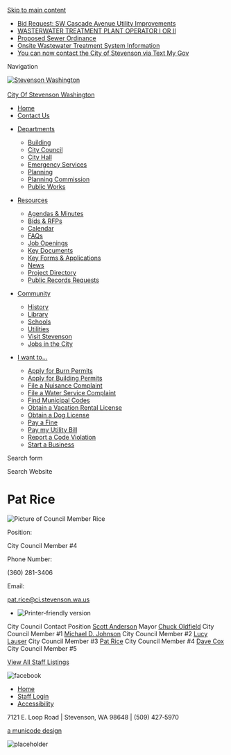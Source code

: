 [Skip to main content](https://www.ci.stevenson.wa.us/directory-listing/pat-rice/)

- [Bid Request: SW Cascade Avenue Utility Improvements](https://www.ci.stevenson.wa.us/publicworks/page/bid-request-sw-cascade-avenue-utility-improvements)
- [WASTERWATER TREATMENT PLANT OPERATOR I OR II](https://www.ci.stevenson.wa.us/publicworks/page/wasterwater-treatment-plant-operator-i-or-ii)
- [Proposed Sewer Ordinance](https://www.ci.stevenson.wa.us/publicworks/page/proposed-sewer-ordinance)
- [Onsite Wastewater Treatment System Information](https://www.ci.stevenson.wa.us/publicworks/page/onsite-wastewater-treatment-system-information)
- [You can now contact the City of Stevenson via Text My Gov](https://www.ci.stevenson.wa.us/cityhall/page/you-can-now-contact-city-stevenson-text-my-gov)

Navigation

[![Stevenson Washington](https://www.ci.stevenson.wa.us/sites/all/themes/aha_compass/logo.png)  
\
City Of Stevenson Washington](https://www.ci.stevenson.wa.us "Stevenson Washington")

- [Home](https://www.ci.stevenson.wa.us)
- [Contact Us](https://www.ci.stevenson.wa.us/contact)

<!--THE END-->

- [Departments](https://www.ci.stevenson.wa.us/departments)
  
  - [Building](https://www.ci.stevenson.wa.us/building)
  - [City Council](https://www.ci.stevenson.wa.us/citycouncil)
  - [City Hall](https://www.ci.stevenson.wa.us/cityhall)
  - [Emergency Services](https://www.ci.stevenson.wa.us/emergency)
  - [Planning](https://www.ci.stevenson.wa.us/planning)
  - [Planning Commission](https://www.ci.stevenson.wa.us/pc)
  - [Public Works](https://www.ci.stevenson.wa.us/publicworks)
- [Resources](https://www.ci.stevenson.wa.us/resources)
  
  - [Agendas &amp; Minutes](https://www.ci.stevenson.wa.us/meetings)
  - [Bids &amp; RFPs](https://www.ci.stevenson.wa.us/rfps)
  - [Calendar](https://www.ci.stevenson.wa.us/calendar)
  - [FAQs](https://www.ci.stevenson.wa.us/FAQs)
  - [Job Openings](https://www.ci.stevenson.wa.us/jobs)
  - [Key Documents](https://www.ci.stevenson.wa.us/documents)
  - [Key Forms &amp; Applications](https://www.ci.stevenson.wa.us/forms)
  - [News](https://www.ci.stevenson.wa.us/news)
  - [Project Directory](https://www.ci.stevenson.wa.us/projects)
  - [Public Records Requests](https://www.ci.stevenson.wa.us/cityhall/page/public-records-requests)
- [Community](https://www.ci.stevenson.wa.us/community)
  
  - [History](https://www.ci.stevenson.wa.us/community/page/history)
  - [Library](https://www.ci.stevenson.wa.us/community/page/library)
  - [Schools](https://www.ci.stevenson.wa.us/community/page/schools)
  - [Utilities](https://www.ci.stevenson.wa.us/community/page/utilities)
  - [Visit Stevenson](https://www.ci.stevenson.wa.us/community/page/visit-stevenson)
  - [Jobs in the City](https://www.ci.stevenson.wa.us/community/page/finding-jobs-city)
- [I want to...](https://www.ci.stevenson.wa.us/howdoi)
  
  - [Apply for Burn Permits](https://www.ci.stevenson.wa.us/cityhall/page/burn-permits)
  - [Apply for Building Permits](https://www.ci.stevenson.wa.us/building/page/permit-center)
  - [File a Nuisance Complaint](https://www.ci.stevenson.wa.us/cityhall/page/file-complaint)
  - [File a Water Service Complaint](https://www.ci.stevenson.wa.us/publicworks/page/file-service-complaint)
  - [Find Municipal Codes](https://library.municode.com/wa/stevenson/codes/code_of_ordinances?nodeId=STEVENSONMUCO1979)
  - [Obtain a Vacation Rental License](https://www.ci.stevenson.wa.us/cityhall/page/vacation-rental-licensing)
  - [Obtain a Dog License](https://www.ci.stevenson.wa.us/cityhall/page/dog-licensing)
  - [Pay a Fine](https://www.ci.stevenson.wa.us/cityhall/page/municipal-court)
  - [Pay my Utility Bill](https://www.ci.stevenson.wa.us/cityhall/page/pay-my-bill)
  - [Report a Code Violation](https://www.ci.stevenson.wa.us/cityhall/page/report-code-violation)
  - [Start a Business](https://www.ci.stevenson.wa.us/community/page/start-business)

Search form

Search Website

# Pat Rice

![Picture of Council Member Rice](https://www.ci.stevenson.wa.us/sites/default/files/styles/full_node_primary/public/imageattachments/directory/2289/cropped_-_pat_rice.jpg?itok=wuPOmacN "Council Member Rice")

Position: 

City Council Member #4

Phone Number: 

(360) 281-3406

Email: 

[pat.rice@ci.stevenson.wa.us](mailto:pat.rice@ci.stevenson.wa.us)

- ![Printer-friendly version](https://www.ci.stevenson.wa.us/sites/all/modules/print/icons/print_icon.png "Printer-friendly version")

City Council Contact Position [Scott Anderson](https://www.ci.stevenson.wa.us/directory-listing/scott-anderson) Mayor [Chuck Oldfield](https://www.ci.stevenson.wa.us/directory-listing/chuck-oldfield) City Council Member #1 [Michael D. Johnson](https://www.ci.stevenson.wa.us/directory-listing/michael-d-johnson) City Council Member #2 [Lucy Lauser](https://www.ci.stevenson.wa.us/directory-listing/lucy-lauser) City Council Member #3 [Pat Rice](https://www.ci.stevenson.wa.us/directory-listing/pat-rice) City Council Member #4 [Dave Cox](https://www.ci.stevenson.wa.us/directory-listing/dave-cox) City Council Member #5

[View All Staff Listings](https://www.ci.stevenson.wa.us/directory)

![facebook](https://www.ci.stevenson.wa.us/sites/all/themes/aha_compass/images/social-icons/facebook.png)

- [Home](https://www.ci.stevenson.wa.us)
- [Staff Login](https://www.ci.stevenson.wa.us/user/login?current=node%2F2289)
- [Accessibility](https://www.ci.stevenson.wa.us/ru/page/website-accessibility)

7121 E. Loop Road | Stevenson, WA 98648 | (509) 427‑5970

[a municode design](https://www.municodeweb.com)

![placeholder](https://www.ci.stevenson.wa.us/sites/all/themes/aha_compass/logo.png)